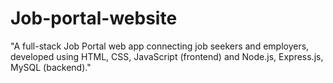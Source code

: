 # Job-portal-website
"A full-stack Job Portal web app connecting job seekers and employers, developed using HTML, CSS, JavaScript (frontend) and Node.js, Express.js, MySQL (backend)."

